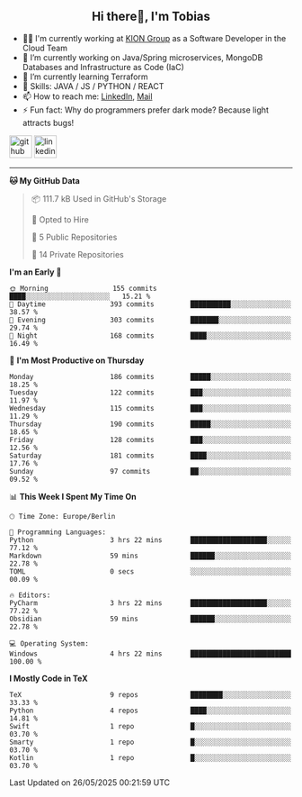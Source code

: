 <h2 align="center">Hi there👋, I'm Tobias</h2>

- 🧑‍💼 I'm currently working at [KION Group](https://www.kiongroup.com/) as a Software Developer in the Cloud Team
- 🔭 I’m currently working on Java/Spring microservices, MongoDB Databases and Infrastructure as Code (IaC)
- 🌱 I’m currently learning Terraform
- 💪 Skills: JAVA / JS / PYTHON / REACT
- 📫 How to reach me: [LinkedIn](https://www.linkedin.com/in/tgoetz), [Mail](mailto:mail@tobiasgoetz.com) 
- ⚡ Fun fact: Why do programmers prefer dark mode? Because light attracts bugs!

[<img src='https://cdn.jsdelivr.net/npm/simple-icons@3.0.1/icons/github.svg' alt='github' height='40'>](https://github.com/TobiasGoetz)  [<img src='https://cdn.jsdelivr.net/npm/simple-icons@3.0.1/icons/linkedin.svg' alt='linkedin' height='40'>](https://www.linkedin.com/in/tgoetz/)  

---

<!--START_SECTION:waka-->
**🐱 My GitHub Data** 

> 📦 111.7 kB Used in GitHub's Storage 
 > 
> 💼 Opted to Hire
 > 
> 📜 5 Public Repositories 
 > 
> 🔑 14 Private Repositories 
 > 
**I'm an Early 🐤** 

```text
🌞 Morning                155 commits         ████░░░░░░░░░░░░░░░░░░░░░   15.21 % 
🌆 Daytime                393 commits         ██████████░░░░░░░░░░░░░░░   38.57 % 
🌃 Evening                303 commits         ███████░░░░░░░░░░░░░░░░░░   29.74 % 
🌙 Night                  168 commits         ████░░░░░░░░░░░░░░░░░░░░░   16.49 % 
```
📅 **I'm Most Productive on Thursday** 

```text
Monday                   186 commits         █████░░░░░░░░░░░░░░░░░░░░   18.25 % 
Tuesday                  122 commits         ███░░░░░░░░░░░░░░░░░░░░░░   11.97 % 
Wednesday                115 commits         ███░░░░░░░░░░░░░░░░░░░░░░   11.29 % 
Thursday                 190 commits         █████░░░░░░░░░░░░░░░░░░░░   18.65 % 
Friday                   128 commits         ███░░░░░░░░░░░░░░░░░░░░░░   12.56 % 
Saturday                 181 commits         ████░░░░░░░░░░░░░░░░░░░░░   17.76 % 
Sunday                   97 commits          ██░░░░░░░░░░░░░░░░░░░░░░░   09.52 % 
```


📊 **This Week I Spent My Time On** 

```text
🕑︎ Time Zone: Europe/Berlin

💬 Programming Languages: 
Python                   3 hrs 22 mins       ███████████████████░░░░░░   77.12 % 
Markdown                 59 mins             ██████░░░░░░░░░░░░░░░░░░░   22.78 % 
TOML                     0 secs              ░░░░░░░░░░░░░░░░░░░░░░░░░   00.09 % 

🔥 Editors: 
PyCharm                  3 hrs 22 mins       ███████████████████░░░░░░   77.22 % 
Obsidian                 59 mins             ██████░░░░░░░░░░░░░░░░░░░   22.78 % 

💻 Operating System: 
Windows                  4 hrs 22 mins       █████████████████████████   100.00 % 
```

**I Mostly Code in TeX** 

```text
TeX                      9 repos             ████████░░░░░░░░░░░░░░░░░   33.33 % 
Python                   4 repos             ████░░░░░░░░░░░░░░░░░░░░░   14.81 % 
Swift                    1 repo              █░░░░░░░░░░░░░░░░░░░░░░░░   03.70 % 
Smarty                   1 repo              █░░░░░░░░░░░░░░░░░░░░░░░░   03.70 % 
Kotlin                   1 repo              █░░░░░░░░░░░░░░░░░░░░░░░░   03.70 % 
```




 Last Updated on 26/05/2025 00:21:59 UTC
<!--END_SECTION:waka-->
